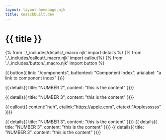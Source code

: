 ```yaml
---
layout: layout-homepage.njk
title: Knaackbuilt.dev
---
```

# {{ title }}

{% from './_includes/details/_macro.njk' import details %}
{% from './_includes/callout/_macro.njk' import callout%}
{% from './_includes/button/_macro.njk' import button %}

{{ button({ 
    link: "/components", 
    buttontext: "Component Index",
    arialabel: "a link to component index"
})}}

{{ details({ 
    title: "NUMBER 2", 
    content: "this is the content"
})}}

{{ details({ 
    title: "NUMBER 3", 
    content: "this is the content"
})}}





{{ callout({ 
    content:"huh",
    ctalink:"https://apple.com",
    ctatext:"Applessssss"
})}}

{{ details({ 
    title: "NUMBER 3", 
    content: "this is the content"
})}}
{{ details({ 
    title: "NUMBER 3", 
    content: "this is the content"
})}}
{{ details({ 
    title: "NUMBER 3", 
    content: "this is the content"
})}}
